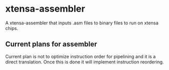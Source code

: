 # xtensa-assembler
A xtensa-assembler that inputs .asm files to binary files to run on xtensa chips.
## Current plans for assembler
Current plan is not to optimize instruction order for pipelining and it is a direct translation. Once this is done it will implement instruction reordering.
